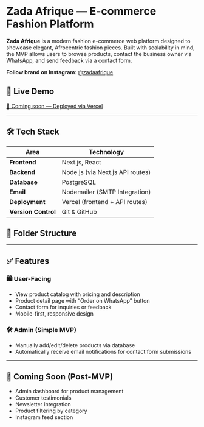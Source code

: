 # Zada Afrique — E-commerce Fashion Platform

**Zada Afrique** is a modern fashion e-commerce web platform designed to showcase elegant, Afrocentric fashion pieces. Built with scalability in mind, the MVP allows users to browse products, contact the business owner via WhatsApp, and send feedback via a contact form.

**Follow brand on Instagram**: [@zadaafrique](https://instagram.com/zadaafrique)

## 📸 Live Demo

[🔗 Coming soon — Deployed via Vercel](#)

---

## 🛠️ Tech Stack

| Area         | Technology                         |
|--------------|------------------------------------|
| **Frontend** | Next.js, React                     |
| **Backend**  | Node.js (via Next.js API routes)   |
| **Database** | PostgreSQL                         |
| **Email**    | Nodemailer (SMTP Integration)      |
| **Deployment** | Vercel (frontend + API routes)   |
| **Version Control** | Git & GitHub                |

## 📂 Folder Structure


---

## ✅ Features

### 🛍️ User-Facing
- View product catalog with pricing and description
- Product detail page with “Order on WhatsApp” button
- Contact form for inquiries or feedback
- Mobile-first, responsive design

### 🛠️ Admin (Simple MVP)
- Manually add/edit/delete products via database
- Automatically receive email notifications for contact form submissions

---

## 🚧 Coming Soon (Post-MVP)
- Admin dashboard for product management
- Customer testimonials
- Newsletter integration
- Product filtering by category
- Instagram feed section
